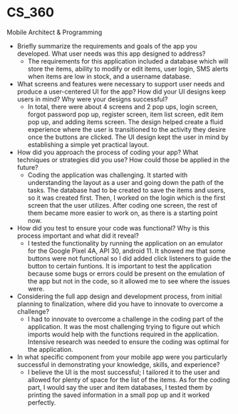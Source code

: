 # CS_360
Mobile Architect &amp; Programming

- Briefly summarize the requirements and goals of the app you developed. What user needs was this app designed to address?
  - The requirements for this application included a database which will store the items, ability to modify or edit items, user login, SMS alerts when items are low in stock, and a username database. 
- What screens and features were necessary to support user needs and produce a user-centered UI for the app? How did your UI designs keep users in mind? Why were your designs successful?
  - In total, there were about 4 screens and 2 pop ups, login screen, forgot password pop up, register screen, item list screen, edit item pop up, and adding items screen. The design helped create a fluid experience where the user is transitioned to the activity they desire once the buttons are clicked. The UI design kept the user in mind by establishing a simple yet practical layout.
- How did you approach the process of coding your app? What techniques or strategies did you use? How could those be applied in the future?
  - Coding the application was challenging. It started with understanding the layout as a user and going down the path of the tasks. The database had to be created to save the items and users, so it was created first. Then, I worked on the login which is the first screen that the user utilizes. After coding one screen, the rest of them became more easier to work on, as there is a starting point now.
- How did you test to ensure your code was functional? Why is this process important and what did it reveal?
  - I tested the functionality by running the application on an emulator for the Google Pixel 4A, API 30, android 11. It showed me that some buttons were not functional so I did added click listeners to guide the button to certain funtions. It is important to test the application because some bugs or errors could be present on the emulation of the app but not in the code, so it allowed me to see where the issues were.
- Considering the full app design and development process, from initial planning to finalization, where did you have to innovate to overcome a challenge?
  - I had to innovate to overcome a challenge in the coding part of the application. It was the most challenging trying to figure out which imports would help with the functions required in the application. Intensive research was needed to ensure the coding was optimal for the application.
- In what specific component from your mobile app were you particularly successful in demonstrating your knowledge, skills, and experience?
  - I believe the UI is the most successful; I tailored it to the user and allowed for plenty of space for the list of the items. As for the coding part, I would say the user and item databases, I tested them by printing the saved information in a small pop up and it worked perfectly.
